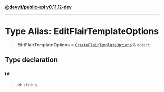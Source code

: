 [**@devvit/public-api v0.11.12-dev**](../../README.md)

---

# Type Alias: EditFlairTemplateOptions

> **EditFlairTemplateOptions** = [`CreateFlairTemplateOptions`](CreateFlairTemplateOptions.md) & `object`

## Type declaration

### id

> **id**: `string`
